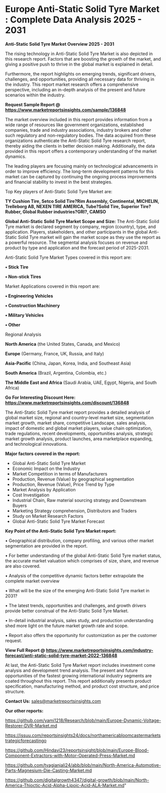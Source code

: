 # Europe Anti-Static Solid Tyre Market : Complete Data Analysis 2025 - 2031

<Strong> Anti-Static Solid Tyre Market Overview 2025 - 2031</strong>

The rising technology in Anti-Static Solid Tyre Market is also depicted in this research report. Factors that are boosting the growth of the market, and giving a positive push to thrive in the global market is explained in detail.

Furthermore, the report highlights on emerging trends, significant drivers, challenges, and opportunities, providing all necessary data for thriving in the industry. This report market research offers a comprehensive perspective, including an in-depth analysis of the present and future scenarios within the industry.

<strong>Request Sample Report @ <a href=https://www.marketreportsinsights.com/sample/136848>https://www.marketreportsinsights.com/sample/136848</a></strong>

The market overview included in this report provides information from a wide range of resources like government organizations, established companies, trade and industry associations, industry brokers and other such regulatory and non-regulatory bodies. The data acquired from these organizations authenticate the Anti-Static Solid Tyre research report, thereby aiding the clients in better decision making. Additionally, the data provided in this report offers a contemporary understanding of the market dynamics.

The leading players are focusing mainly on technological advancements in order to improve efficiency. The long-term development patterns for this market can be captured by continuing the ongoing process improvements and financial stability to invest in the best strategies.

Top Key players of Anti-Static Solid Tyre Market are:

<strong>TY Cushion Tire, Setco Solid Tire?Rim Assembly, Continental, MICHELIN, Trelleborg AB, NEXEN TIRE AMERICA, Tube?Solid Tire, Superior Tire?Rubber, Global Rubber industries?GRI?, CAMSO</strong>

<strong><b>Global Anti-Static Solid Tyre Market Scope and Size:</b></strong>
The Anti-Static Solid Tyre market is declared segment by company, region (country), type, and application. Players, stakeholders, and other participants in the global Anti-Static Solid Tyre market will gain the market scope as they use the report as a powerful resource. The segmental analysis focuses on revenue and product by type and application and the forecast period of 2025-2031.

Anti-Static Solid Tyre Market Types covered in this report are:

<strong>• Stick Tire

• Non-stick Tires</strong>

Market Applications covered in this report are:

<strong>• Engineering Vehicles

• Construction Machinery

• Military Vehicles

• Other</strong> 

Regional Analysis

<strong>North America</strong> (the United States, Canada, and Mexico)

<strong>Europe</strong> (Germany, France, UK, Russia, and Italy)

<strong>Asia-Pacific</strong> (China, Japan, Korea, India, and Southeast Asia)

<strong>South America</strong> (Brazil, Argentina, Colombia, etc.)

<strong>The Middle East and Africa</strong> (Saudi Arabia, UAE, Egypt, Nigeria, and South Africa)

<strong>Go For Interesting Discount Here: <a href=https://www.marketreportsinsights.com/discount/136848>https://www.marketreportsinsights.com/discount/136848</a></strong>

The Anti-Static Solid Tyre market report provides a detailed analysis of global market size, regional and country-level market size, segmentation market growth, market share, competitive Landscape, sales analysis, impact of domestic and global market players, value chain optimization, trade regulations, recent developments, opportunities analysis, strategic market growth analysis, product launches, area marketplace expanding, and technological innovations.

<strong><b>Major factors covered in the report:</b></strong>
<ul>
  <li>Global Anti-Static Solid Tyre Market </li>
  <li>Economic Impact on the Industry</li>
  <li>Market Competition in terms of Manufacturers</li>
  <li>Production, Revenue (Value) by geographical segmentation</li>
  <li>Production, Revenue (Value), Price Trend by Type</li>
  <li>Market Analysis by Application</li>
  <li>Cost Investigation</li>
  <li>Industrial Chain, Raw material sourcing strategy and Downstream Buyers</li>
  <li>Marketing Strategy comprehension, Distributors and Traders</li>
  <li>Study on Market Research Factors</li>
  <li>Global Anti-Static Solid Tyre Market Forecast</li>
</ul>

<strong><b>Key Point of the Anti-Static Solid Tyre Market report:</b></strong>

• Geographical distribution, company profiling, and various other market segmentation are provided in the report.

• For better understanding of the global Anti-Static Solid Tyre market status, the accurate market valuation which comprises of size, share, and revenue are also covered.

• Analysis of the competitive dynamic factors better extrapolate the complete market overview

• What will be the size of the emerging Anti-Static Solid Tyre market in 2031?

• The latest trends, opportunities and challenges, and growth drivers provide better construal of the Anti-Static Solid Tyre Market.

• In-detail industrial analysis, sales study, and production understanding shed more light on the future market growth rate and scope.

• Report also offers the opportunity for customization as per the customer request.

<strong><b>View Full Report @ <a href=https://www.marketreportsinsights.com/industry-forecast/anti-static-solid-tyre-market-2022-136848>https://www.marketreportsinsights.com/industry-forecast/anti-static-solid-tyre-market-2022-136848</a></b></strong>


At last, the Anti-Static Solid Tyre Market report includes investment come analysis and development trend analysis. The present and future opportunities of the fastest growing international industry segments are coated throughout this report. This report additionally presents product specification, manufacturing method, and product cost structure, and price structure.

<strong>Contact Us:</strong>
sales@marketreportsinsights.com

<strong>Our other reports:</strong>

<a href=https://github.com/yami1218/Research/blob/main/Europe-Dynamic-Voltage-Restorer-DVR-Market.md>https://github.com/yami1218/Research/blob/main/Europe-Dynamic-Voltage-Restorer-DVR-Market.md</a>

<a href=https://issuu.com/reportsinsights24/docs/northamericabloomcastermarketstrategicforecastingo>https://issuu.com/reportsinsights24/docs/northamericabloomcastermarketstrategicforecastingo</a>

<a href=https://github.com/Hindavi23/reportsinsight/blob/main/Europe-Blood-Component-Extractors-with-Motor-Operated-Press-Market.md>https://github.com/Hindavi23/reportsinsight/blob/main/Europe-Blood-Component-Extractors-with-Motor-Operated-Press-Market.md</a>

<a href=https://github.com/tyagianjali24/abb/blob/main/North-America-Automotive-Parts-Magnesium-Die-Casting-Market.md>https://github.com/tyagianjali24/abb/blob/main/North-America-Automotive-Parts-Magnesium-Die-Casting-Market.md</a>

<a href=https://github.com/digitalgrowth4347/digital-growth/blob/main/North-America-Thioctic-Acid-Alpha-Lipoic-Acid-ALA-Market.md>https://github.com/digitalgrowth4347/digital-growth/blob/main/North-America-Thioctic-Acid-Alpha-Lipoic-Acid-ALA-Market.md</a>"
